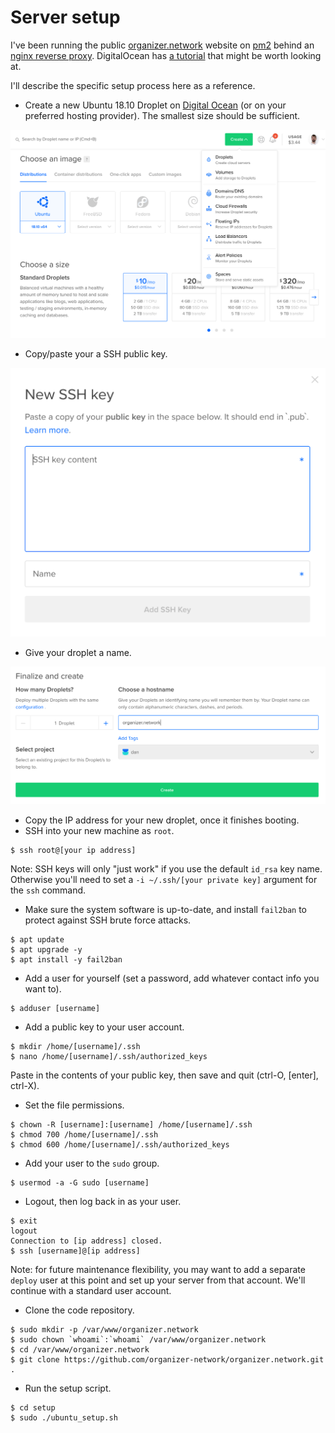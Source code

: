 # Server setup

I've been running the public [organizer.network](https://organizer.network/) website on [pm2](http://pm2.keymetrics.io/) behind an [nginx reverse proxy](https://docs.nginx.com/nginx/admin-guide/web-server/reverse-proxy/). DigitalOcean has [a tutorial](https://www.digitalocean.com/community/tutorials/how-to-set-up-a-node-js-application-for-production-on-ubuntu-16-04) that might be worth looking at.

I'll describe the specific setup process here as a reference.

* Create a new Ubuntu 18.10 Droplet on [Digital Ocean](https://www.digitalocean.com/) (or on your preferred hosting provider). The smallest size should be sufficient.

![Create Droplet](1.png)

* Copy/paste your a SSH public key.

![SSH public key](2.png)

* Give your droplet a name.

![Hostname](3.png)

* Copy the IP address for your new droplet, once it finishes booting.
* SSH into your new machine as `root`.

```
$ ssh root@[your ip address]
```

Note: SSH keys will only "just work" if you use the default `id_rsa` key name. Otherwise you'll need to set a `-i ~/.ssh/[your private key]` argument for the `ssh` command.

* Make sure the system software is up-to-date, and install `fail2ban` to protect against SSH brute force attacks.

```
$ apt update
$ apt upgrade -y
$ apt install -y fail2ban
```

* Add a user for yourself (set a password, add whatever contact info you want to).

```
$ adduser [username]
```

* Add a public key to your user account.

```
$ mkdir /home/[username]/.ssh
$ nano /home/[username]/.ssh/authorized_keys
```

Paste in the contents of your public key, then save and quit (ctrl-O, [enter], ctrl-X).

* Set the file permissions.

```
$ chown -R [username]:[username] /home/[username]/.ssh
$ chmod 700 /home/[username]/.ssh
$ chmod 600 /home/[username]/.ssh/authorized_keys
```

* Add your user to the `sudo` group.

```
$ usermod -a -G sudo [username]
```

* Logout, then log back in as your user.

```
$ exit
logout
Connection to [ip address] closed.
$ ssh [username]@[ip address]
```

Note: for future maintenance flexibility, you may want to add a separate `deploy` user at this point and set up your server from that account. We'll continue with a standard user account.

* Clone the code repository.

```
$ sudo mkdir -p /var/www/organizer.network
$ sudo chown `whoami`:`whoami` /var/www/organizer.network
$ cd /var/www/organizer.network
$ git clone https://github.com/organizer-network/organizer.network.git .
```

* Run the setup script.

```
$ cd setup
$ sudo ./ubuntu_setup.sh
```
